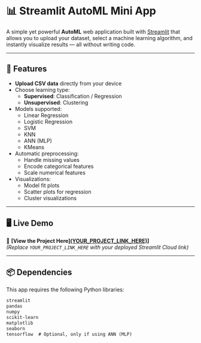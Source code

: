 # 📊 Streamlit AutoML Mini App

A simple yet powerful **AutoML** web application built with [Streamlit](https://streamlit.io/) that allows you to upload your dataset, select a machine learning algorithm, and instantly visualize results — all without writing code.

---

## 🚀 Features
- **Upload CSV data** directly from your device
- Choose learning type:
  - **Supervised**: Classification / Regression
  - **Unsupervised**: Clustering
- Models supported:
  - Linear Regression
  - Logistic Regression
  - SVM
  - KNN
  - ANN (MLP)
  - KMeans
- Automatic preprocessing:
  - Handle missing values
  - Encode categorical features
  - Scale numerical features
- Visualizations:
  - Model fit plots
  - Scatter plots for regression
  - Cluster visualizations

---

## 🖥️ Live Demo
🔗 **[View the Project Here][(YOUR_PROJECT_LINK_HERE)](https://ml-user-friendly-ryz9crwlrb2crm6mcsbi6d.streamlit.app/)]**  
*(Replace `YOUR_PROJECT_LINK_HERE` with your deployed Streamlit Cloud link)*

---

## 📦 Dependencies

This app requires the following Python libraries:

```txt
streamlit
pandas
numpy
scikit-learn
matplotlib
seaborn
tensorflow  # Optional, only if using ANN (MLP)
